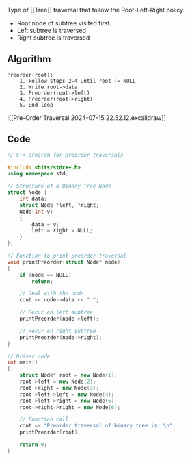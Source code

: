 Type of [[Tree]] traversal that follow the Root-Left-Right policy
* Root node of subtree visited first.
* Left subtree is traversed
* Right subtree is traversed

## Algorithm

```
Preorder(root):
	1. Follow steps 2-4 until root != NULL
	2. Write root->data
	3. Preorder(root->left)
	4. Preorder(root->right)
	5. End loop
```
![[Pre-Order Traversal 2024-07-15 22.52.12.excalidraw]]

## Code
```cpp
// C++ program for preorder traversals

#include <bits/stdc++.h>
using namespace std;

// Structure of a Binary Tree Node
struct Node {
    int data;
    struct Node *left, *right;
    Node(int v)
    {
        data = v;
        left = right = NULL;
    }
};

// Function to print preorder traversal
void printPreorder(struct Node* node)
{
    if (node == NULL)
        return;

    // Deal with the node
    cout << node->data << " ";

    // Recur on left subtree
    printPreorder(node->left);

    // Recur on right subtree
    printPreorder(node->right);
}

// Driver code
int main()
{
    struct Node* root = new Node(1);
    root->left = new Node(2);
    root->right = new Node(3);
    root->left->left = new Node(4);
    root->left->right = new Node(5);
    root->right->right = new Node(6);

    // Function call
    cout << "Preorder traversal of binary tree is: \n";
    printPreorder(root);

    return 0;
}
```